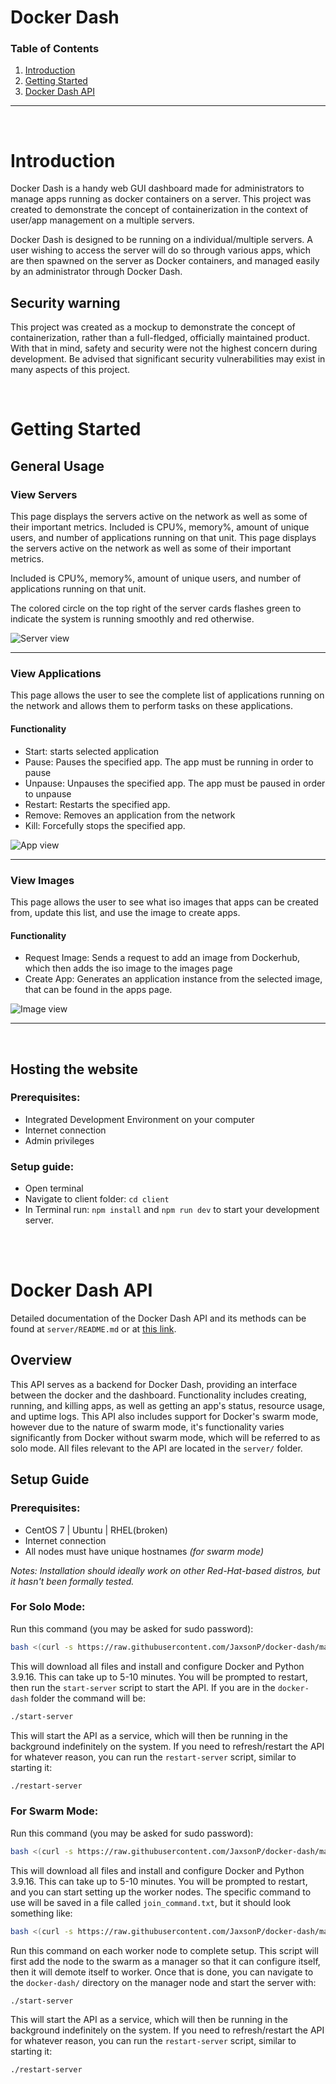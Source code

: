 # Docker Dash

### Table of Contents
1. [Introduction](#introduction)
1. [Getting Started](#getting-started)
1. [Docker Dash API](#docker-dash-api)

---

<br>

# Introduction

Docker Dash is a handy web GUI dashboard made for administrators to manage apps running as docker containers on a server. This project was created to demonstrate the concept of containerization in the context of user/app management on a multiple servers.

Docker Dash is designed to be running on a individual/multiple servers. A user wishing to access the server will do so through various apps, which are then spawned on the server as Docker containers, and managed easily by an administrator through Docker Dash. 

## Security warning

This project was created as a mockup to demonstrate the concept of containerization, rather than a full-fledged, officially maintained product. With that in mind, safety and security were not the highest concern during development. Be advised that significant security vulnerabilities may exist in many aspects of this project.

<br>

# Getting Started

## General Usage

### View Servers
This page displays the servers active on the network as well as some of their important metrics. Included is CPU%, memory%, amount of unique users, and number of applications running on that unit.
This page displays the servers active on the network as well as some of their important metrics. 

Included is CPU%, memory%, amount of unique users, and number of applications running on that unit.

The colored circle on the top right of the server cards flashes green to indicate the system is running smoothly and red otherwise.

![Server view](./images/server_view.jpg)

---

### View Applications
This page allows the user to see the complete list of applications running on the network and allows them to perform tasks on these applications.

#### Functionality 
- Start: starts selected application
- Pause: Pauses the specified app. The app must be running in order to pause
- Unpause: Unpauses the specified app. The app must be paused in order to unpause
- Restart: Restarts the specified app.
- Remove: Removes an application from the network
- Kill: Forcefully stops the specified app.
  
![App view](./images/app_view.jpeg)

---

### View Images
This page allows the user to see what iso images that apps can be created from, update this list, and use the image to create apps.
#### Functionality
- Request Image: Sends a request to add an image from Dockerhub, which then adds the iso image to the images page
- Create App: Generates an application instance from the selected image, that can be found in the apps page.

![Image view](./images/image_view.jpg)

---

<br>

## Hosting the website

### Prerequisites:
- Integrated Development Environment on your computer
- Internet connection
- Admin privileges

### Setup guide:
- Open terminal
- Navigate to client folder: `cd client`
- In Terminal run: `npm install` and `npm run dev` to start your development server.



<br>
<br>

# Docker Dash API

Detailed documentation of the Docker Dash API and its methods can be found at `server/README.md` or at [this link](https://github.com/JaxsonP/docker-dash/tree/master/server#readme).

## Overview

This API serves as a backend for Docker Dash, providing an interface between the docker and the dashboard. Functionality includes creating, running, and killing apps, as well as getting an app's status, resource usage, and uptime logs. This API also includes support for Docker's swarm mode, however due to the nature of swarm mode, it's functionality varies significantly from Docker without swarm mode, which will be referred to as solo mode. All files relevant to the API are located in the `server/` folder.

## Setup Guide

### Prerequisites:
- CentOS 7 | Ubuntu | RHEL(broken) 
- Internet connection
- All nodes must have unique hostnames *(for swarm mode)*

*Notes: Installation should ideally work on other Red-Hat-based distros, but it hasn't been formally tested.*

### For Solo Mode:

Run this command (you may be asked for sudo password):
``` bash
bash <(curl -s https://raw.githubusercontent.com/JaxsonP/docker-dash/master/server/scripts/solo_install.sh)
```
This will download all files and install and configure Docker and Python 3.9.16. This can take up to 5-10 minutes. You will be prompted to restart, then run the `start-server` script to start the API. If you are in the `docker-dash` folder the command will be:
``` bash
./start-server
```
This will start the API as a service, which will then be running in the background indefinitely on the system. If you need to refresh/restart the API for whatever reason, you can run the `restart-server` script, similar to starting it:
``` bash
./restart-server
```

### For Swarm Mode:

Run this command (you may be asked for sudo password):
``` bash
bash <(curl -s https://raw.githubusercontent.com/JaxsonP/docker-dash/master/server/scripts/swarm_install.sh)
```
This will download all files and install and configure Docker and Python 3.9.16. This can take up to 5-10 minutes. You will be prompted to restart, and you can start setting up the worker nodes. The specific command to use will be saved in a file called `join_command.txt`, but it should look something like:
``` bash
bash <(curl -s https://raw.githubusercontent.com/JaxsonP/docker-dash/master/server/scripts/swarm_install_worker.sh) [SWARM_TOKEN] [MANAGER_IP_ADDRESS]:2377
```
Run this command on each worker node to complete setup. This script will first add the node to the swarm as a manager so that it can configure itself, then it will demote itself to worker. Once that is done, you can navigate to the `docker-dash/` directory on the manager node and start the server with:
``` bash
./start-server
```
This will start the API as a service, which will then be running in the background indefinitely on the system. If you need to refresh/restart the API for whatever reason, you can run the `restart-server` script, similar to starting it:
``` bash
./restart-server
```
